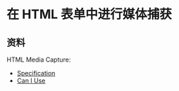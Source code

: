 # 在 HTML 表单中进行媒体捕获

## 资料

HTML Media Capture:

- [Specification](https://www.w3.org/TR/html-media-capture/)
- [Can I Use](https://caniuse.com/html-media-capture)